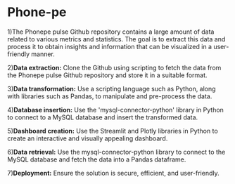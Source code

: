 # Phone-pe

1)The Phonepe pulse Github repository contains a large amount of data related to various metrics and statistics. The goal is to extract this data and process it to obtain insights and information that can be visualized in a user-friendly manner.

2)**Data extraction:** Clone the Github using scripting to fetch the data from the Phonepe pulse Github repository and store it in a suitable format.

3)**Data transformation:** Use a scripting language such as Python, along with libraries such as Pandas, to manipulate and pre-process the data. 

4)**Database insertion:** Use the 'mysql-connector-python' library in Python to connect to a MySQL database and insert the transformed data.

5)**Dashboard creation:** Use the Streamlit and Plotly libraries in Python to create an interactive and visually appealing dashboard.

6)**Data retrieval:** Use the mysql-connector-python library to connect to the MySQL database and fetch the data into a Pandas dataframe.

7)**Deployment:** Ensure the solution is secure, efficient, and user-friendly.
